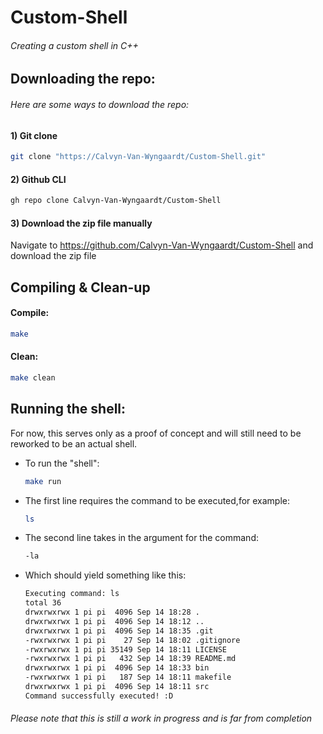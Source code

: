 # Custom-Shell
###### Creating a custom shell in C++

## Downloading the repo:
###### Here are some ways to download the repo:

#### 1) Git clone
```bash
git clone "https://Calvyn-Van-Wyngaardt/Custom-Shell.git"
```
#### 2) Github CLI
```bash
gh repo clone Calvyn-Van-Wyngaardt/Custom-Shell
```
#### 3) Download the zip file manually
Navigate to https://github.com/Calvyn-Van-Wyngaardt/Custom-Shell and download the zip file

## Compiling & Clean-up
#### Compile:
```bash
make
```

#### Clean:
```bash
make clean
```

## Running the shell:
For now, this serves only as a proof of concept and will still need to be reworked to be an actual shell.
* To run the "shell":
    ```bash
    make run
    ```
* The first line requires the command to be executed,for example:
    ```bash
    ls
    ```
* The second line takes in the argument for the command:
    ```bash
    -la
    ```
* Which should yield something like this:
    ```bash
    Executing command: ls
    total 36
    drwxrwxrwx 1 pi pi  4096 Sep 14 18:28 .
    drwxrwxrwx 1 pi pi  4096 Sep 14 18:12 ..
    drwxrwxrwx 1 pi pi  4096 Sep 14 18:35 .git
    -rwxrwxrwx 1 pi pi    27 Sep 14 18:02 .gitignore
    -rwxrwxrwx 1 pi pi 35149 Sep 14 18:11 LICENSE
    -rwxrwxrwx 1 pi pi   432 Sep 14 18:39 README.md
    drwxrwxrwx 1 pi pi  4096 Sep 14 18:33 bin
    -rwxrwxrwx 1 pi pi   187 Sep 14 18:11 makefile
    drwxrwxrwx 1 pi pi  4096 Sep 14 18:11 src
    Command successfully executed! :D
    ```


###### Please note that this is still a work in progress and is far from completion
